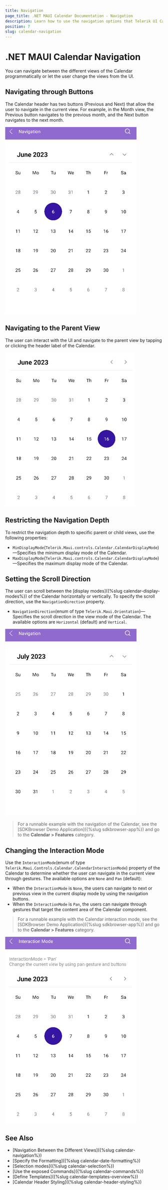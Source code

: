 ```yaml
---
title: Navigation
page_title: .NET MAUI Calendar Documentation - Navigation
description: Learn how to use the navigation options that Telerik UI Calendar for .NET MAUI control provides.
position: 7
slug: calendar-navigation
---
```


# .NET MAUI Calendar Navigation

You can navigate between the different views of the Calendar programmatically or let the user change the views from the UI.

## Navigating through Buttons

The Calendar header has two buttons (Previous and Next) that allow the user to navigate in the current view. For example, in the Month view, the Previous button navigates to the previous month, and the Next button navigates to the next month.

![.NET MAUI Calendar navigation in the current view through the navigation buttons](images/calendar-navigation.gif)

## Navigating to the Parent View

The user can interact with the UI and navigate to the parent view by tapping or clicking the header label of the Calendar.

![.NET MAUI Calendar navigation to upper view through the UI](images/calendar-change-display-mode.gif)

## Restricting the Navigation Depth

To restrict the navigation depth to specific parent or child views, use the following properties:

* `MinDisplayMode`(`Telerik.Maui.controls.Calendar.CalendarDisplayMode`)&mdash;Specifies the minimum display mode of the Calendar.
* `MaxDisplayMode`(`Telerik.Maui.controls.Calendar.CalendarDisplayMode`)&mdash;Specifies the maximum display mode of the Calendar.

## Setting the Scroll Direction

The user can scroll between the [display modes]({%slug calendar-display-modes%}) of the Calendar horizontally or vertically. To specify the scroll direction, use the `NavigationDirection` property.

* `NavigationDirection`(enum of type `Telerik.Maui.Orientation`)&mdash;Specifies the scroll direction in the view mode of the Calendar. The available options are `Horizontal` (default) and `Vertical`. 

<snippet id='calendar-vertical-navigation'/>

![.NET MAUI Calendar scroll direction](images/calendar-scrolling.gif)

> For a runnable example with the navigation of the Calendar, see the [SDKBrowser Demo Application]({%slug sdkbrowser-app%}) and go to the **Calendar > Features** category.

## Changing the Interaction Mode

Use the `InteractionMode`(enum of type `Telerik.Maui.Controls.Calendar.CalendarInteractionMode`) property of the Calendar to determine whether the user can navigate in the current view through gestures. The available options are `None` and `Pan` (default):

* When the `InteractionMode` is `None`, the users can navigate to next or previous view in the current display mode by using the navigation buttons.
* When the `InteractionMode` is `Pan`, the users can navigate through gestures that target the content area of the Calendar component.

> For a runnable example with the Calendar interaction mode, see the [SDKBrowser Demo Application]({%slug sdkbrowser-app%}) and go to the **Calendar > Features** category.

![.NET MAUI Calendar interaction mode](images/calendar-interaction-mode.gif)

## See Also

- [Navigation Between the Different Views]({%slug calendar-navigation%})
- [Specify the Formatting]({%slug calendar-date-formatting%})
- [Selection modes]({%slug calendar-selection%})
- [Use the exposed Commands]({%slug calendar-commands%})
- [Define Templates]({%slug calendar-templates-overview%})
- [Calendar Header Styling]({%slug calendar-header-styling%})
